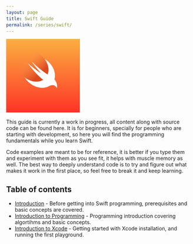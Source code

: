 ```yaml
---
layout: page
title: Swift Guide
permalink: /series/swift/
---
```


<img src="./images/swift-logo.png" width="200" height="200">

This guide is currently a work in progress, all content along with source code can be found here. It is for beginners, specially for people who are starting with development, so here you will find the programming fundamentals while you learn Swift.

Code examples are meant to be for reference, it is better if you type them and experiment with them as you see fit, it helps with muscle memory as well. The best way to deeply understand code is to try and figure out what makes it work in the first place, so feel free to break it and keep learning.

## Table of contents
- [Introduction](./introduction) - Before getting into Swift programming, prerequisites and basic concepts are covered.
- [Introduction to Programming](./introduction-to-programming) - Programming introduction covering algortihms and basic concepts.
- [Introduction to Xcode](./introduction-to-xcode) - Getting started with Xcode installation, and running the first playground.